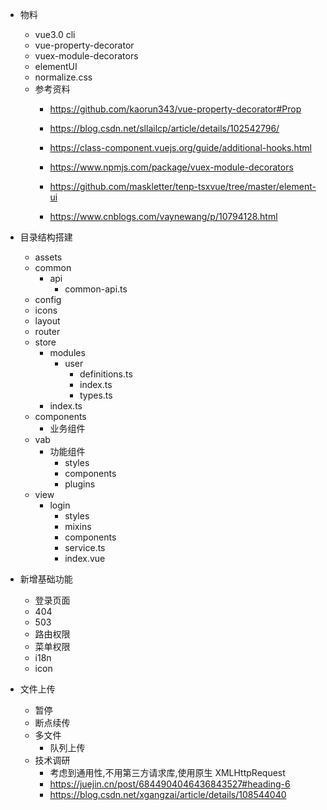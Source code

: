 + 物料
    + vue3.0 cli
    + vue-property-decorator
    + vuex-module-decorators
    + elementUI
    + normalize.css
    + 参考资料
        + https://github.com/kaorun343/vue-property-decorator#Prop
        + https://blog.csdn.net/sllailcp/article/details/102542796/
        + https://class-component.vuejs.org/guide/additional-hooks.html
        + https://www.npmjs.com/package/vuex-module-decorators

        + https://github.com/maskletter/tenp-tsxvue/tree/master/element-ui
        + https://www.cnblogs.com/vaynewang/p/10794128.html
+ 目录结构搭建
    + assets
    + common
        + api
            + common-api.ts
    + config
    + icons
    + layout
    + router
    + store
        + modules
            + user
                + definitions.ts
                + index.ts
                + types.ts
        + index.ts
    + components
        + 业务组件
    + vab
        + 功能组件
            + styles
            + components
            + plugins
    + view
        + login
            + styles
            + mixins
            + components
            + service.ts
            + index.vue

+ 新增基础功能
    + 登录页面
    + 404
    + 503
    + 路由权限
    + 菜单权限
    + i18n
    + icon

+ 文件上传
    + 暂停
    + 断点续传
    + 多文件
        + 队列上传
    + 技术调研
        + 考虑到通用性,不用第三方请求库,使用原生 XMLHttpRequest
        + https://juejin.cn/post/6844904046436843527#heading-6
        + https://blog.csdn.net/xgangzai/article/details/108544040


